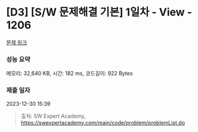 # [D3] [S/W 문제해결 기본] 1일차 - View - 1206 

[문제 링크](https://swexpertacademy.com/main/code/problem/problemDetail.do?contestProbId=AV134DPqAA8CFAYh) 

### 성능 요약

메모리: 32,640 KB, 시간: 182 ms, 코드길이: 922 Bytes

### 제출 일자

2023-12-30 15:39



> 출처: SW Expert Academy, https://swexpertacademy.com/main/code/problem/problemList.do